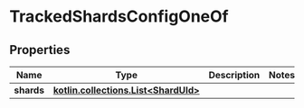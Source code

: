 
# TrackedShardsConfigOneOf

## Properties
| Name | Type | Description | Notes |
| ------------ | ------------- | ------------- | ------------- |
| **shards** | [**kotlin.collections.List&lt;ShardUId&gt;**](ShardUId.md) |  |  |



